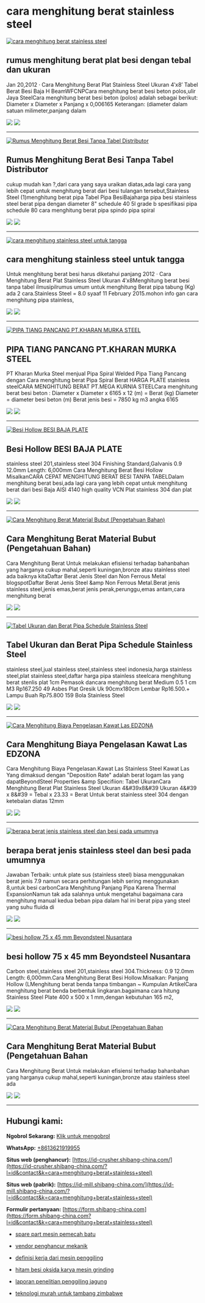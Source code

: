 # cara menghitung berat stainless steel

<a href="https://swt.shibang-china.com/?l=id&img&k=cara+menghitung+berat+stainless+steel" target="_blank">![cara menghitung berat stainless steel](http://static.shibang-china.com/all-800x300/1407.jpg)</a>

## rumus menghitung berat plat besi dengan tebal dan ukuran
Jan 20,2012 · Cara Menghitung Berat Plat Stainless Steel Ukuran 4′x8′ Tabel Berat Besi Baja H BeamWFCNPCara menghitung berat besi beton polos,ulir Jaya SteelCara menghitung berat besi beton (polos) adalah sebagai berikut: Diameter x Diameter x Panjang x 0,006165 Keterangan: (diameter dalam satuan milimeter,panjang dalam


<a href="https://whatsapp.shibangsoft.com/WhatsApp.php" target="_blank" title="WhatsApp">![](http://static.shibang-china.com/icon/whatsapp.png)</a> <a href="https://swt.shibang-china.com/?l=id&icon&k=cara+menghitung+berat+stainless+steel" target="_blank">![](http://static.shibang-china.com/icon/chat-id.png)</a>

---

<a href="https://swt.shibang-china.com/?l=id&img&k=cara+menghitung+berat+stainless+steel" target="_blank">![Rumus Menghitung Berat Besi Tanpa Tabel Distributor](http://static.shibang-china.com/all-800x300/501.jpg)</a>

## Rumus Menghitung Berat Besi Tanpa Tabel Distributor
cukup mudah kan ?,dari cara yang saya uraikan diatas,ada lagi cara yang lebih cepat untuk menghitung berat dari besi tulangan tersebut,Stainless Steel (1)menghitung berat pipa Tabel Pipa BesiBajaharga pipa besi stainless steel berat pipa dengan diameter 8" schedule 40 5l grade b spesifikasi pipa schedule 80 cara menghitung berat pipa spindo pipa spiral


<a href="https://whatsapp.shibangsoft.com/WhatsApp.php" target="_blank" title="WhatsApp">![](http://static.shibang-china.com/icon/whatsapp.png)</a> <a href="https://swt.shibang-china.com/?l=id&icon&k=cara+menghitung+berat+stainless+steel" target="_blank">![](http://static.shibang-china.com/icon/chat-id.png)</a>

---

<a href="https://swt.shibang-china.com/?l=id&img&k=cara+menghitung+berat+stainless+steel" target="_blank">![cara menghitung stainless steel untuk tangga](http://static.shibang-china.com/all-800x300/1303.jpg)</a>

## cara menghitung stainless steel untuk tangga
Untuk menghitung berat besi harus diketahui panjang 2012 · Cara Menghitung Berat Plat Stainless Steel Ukuran 4′x8Menghitung berat besi tanpa tabel ilmusipilrumus umum untuk menghitung Berat pipa tabung (Kg) ada 2 cara.Stainless Steel = 8.0 syaaf 11 February 2015.mohon info gan cara menghitung pipa stainless,


<a href="https://whatsapp.shibangsoft.com/WhatsApp.php" target="_blank" title="WhatsApp">![](http://static.shibang-china.com/icon/whatsapp.png)</a> <a href="https://swt.shibang-china.com/?l=id&icon&k=cara+menghitung+berat+stainless+steel" target="_blank">![](http://static.shibang-china.com/icon/chat-id.png)</a>

---

<a href="https://swt.shibang-china.com/?l=id&img&k=cara+menghitung+berat+stainless+steel" target="_blank">![PIPA TIANG PANCANG PT.KHARAN MURKA STEEL](http://static.shibang-china.com/all-800x300/287.jpg)</a>

## PIPA TIANG PANCANG PT.KHARAN MURKA STEEL
PT Kharan Murka Steel menjual Pipa Spiral Welded Pipa Tiang Pancang dengan Cara menghitung berat Pipa Spiral Berat HARGA PLATE stainless steelCARA MENGHITUNG BERAT PT.MEGA KURNIA STEELCara menghitung berat besi beton : Diameter x Diameter x 6165 x 12 (m) = Berat (kg) Diameter = diameter besi beton (m) Berat jenis besi = 7850 kg m3 angka 6165


<a href="https://whatsapp.shibangsoft.com/WhatsApp.php" target="_blank" title="WhatsApp">![](http://static.shibang-china.com/icon/whatsapp.png)</a> <a href="https://swt.shibang-china.com/?l=id&icon&k=cara+menghitung+berat+stainless+steel" target="_blank">![](http://static.shibang-china.com/icon/chat-id.png)</a>

---

<a href="https://swt.shibang-china.com/?l=id&img&k=cara+menghitung+berat+stainless+steel" target="_blank">![Besi Hollow BESI BAJA PLATE](http://static.shibang-china.com/all-800x300/747.jpg)</a>

## Besi Hollow BESI BAJA PLATE
stainless steel 201,stainless steel 304 Finishing Standard,Galvanis 0.9 12.0mm Length: 6,000mm Cara Menghitung Berat Besi Hollow MisalkanCARA CEPAT MENGHITUNG BERAT BESI TANPA TABELDalam menghitung berat besi,ada lagi cara yang lebih cepat untuk menghitung berat dari besi Baja AISI 4140 high quality VCN Plat stainless 304 dan plat


<a href="https://whatsapp.shibangsoft.com/WhatsApp.php" target="_blank" title="WhatsApp">![](http://static.shibang-china.com/icon/whatsapp.png)</a> <a href="https://swt.shibang-china.com/?l=id&icon&k=cara+menghitung+berat+stainless+steel" target="_blank">![](http://static.shibang-china.com/icon/chat-id.png)</a>

---

<a href="https://swt.shibang-china.com/?l=id&img&k=cara+menghitung+berat+stainless+steel" target="_blank">![Cara Menghitung Berat Material Bubut (Pengetahuan Bahan)](http://static.shibang-china.com/all-800x300/1478.jpg)</a>

## Cara Menghitung Berat Material Bubut (Pengetahuan Bahan)
Cara Menghitung Berat Untuk melakukan efisiensi terhadap bahanbahan yang harganya cukup mahal,seperti kuningan,bronze atau stainless steel ada baiknya kitaDaftar Berat Jenis Steel dan Non Ferrous Metal blogspotDaftar Berat Jenis Steel &amp Non Ferrous Metal.Berat jenis stainless steel,jenis emas,berat jenis perak,perunggu,emas antam,cara menghitung berat


<a href="https://whatsapp.shibangsoft.com/WhatsApp.php" target="_blank" title="WhatsApp">![](http://static.shibang-china.com/icon/whatsapp.png)</a> <a href="https://swt.shibang-china.com/?l=id&icon&k=cara+menghitung+berat+stainless+steel" target="_blank">![](http://static.shibang-china.com/icon/chat-id.png)</a>

---

<a href="https://swt.shibang-china.com/?l=id&img&k=cara+menghitung+berat+stainless+steel" target="_blank">![Tabel Ukuran dan Berat Pipa Schedule Stainless Steel](http://static.shibang-china.com/all-800x300/1302.jpg)</a>

## Tabel Ukuran dan Berat Pipa Schedule Stainless Steel
stainless steel,jual stainless steel,stainless steel indonesia,harga stainless steel,plat stainless steel,daftar harga pipa stainless steelcara menghitung berat stenlis plat 1cm Pemasok dancara menghitung berat Medium 0.5 1 cm M3 Rp167.250 49 Asbes Plat Gresik Uk 90cmx180cm Lembar Rp16.500.+ Lampu Buah Rp75.800 159 Bola Stainless Steel


<a href="https://whatsapp.shibangsoft.com/WhatsApp.php" target="_blank" title="WhatsApp">![](http://static.shibang-china.com/icon/whatsapp.png)</a> <a href="https://swt.shibang-china.com/?l=id&icon&k=cara+menghitung+berat+stainless+steel" target="_blank">![](http://static.shibang-china.com/icon/chat-id.png)</a>

---

<a href="https://swt.shibang-china.com/?l=id&img&k=cara+menghitung+berat+stainless+steel" target="_blank">![Cara Menghitung Biaya Pengelasan Kawat Las EDZONA](http://static.shibang-china.com/all-800x300/805.jpg)</a>

## Cara Menghitung Biaya Pengelasan Kawat Las EDZONA
Cara Menghitung Biaya Pengelasan.Kawat Las Stainless Steel Kawat Las Yang dimaksud dengan "Deposition Rate" adalah berat logam las yang dapatBeyondSteel Properties &amp Specifiion: Tabel UkuranCara Menghitung Berat Plat Stainless Steel Ukuran 4&#39x8&#39 Ukuran 4&#39 x 8&#39 = Tebal x 23.33 = Berat Untuk berat stainless steel 304 dengan ketebalan diatas 12mm


<a href="https://whatsapp.shibangsoft.com/WhatsApp.php" target="_blank" title="WhatsApp">![](http://static.shibang-china.com/icon/whatsapp.png)</a> <a href="https://swt.shibang-china.com/?l=id&icon&k=cara+menghitung+berat+stainless+steel" target="_blank">![](http://static.shibang-china.com/icon/chat-id.png)</a>

---

<a href="https://swt.shibang-china.com/?l=id&img&k=cara+menghitung+berat+stainless+steel" target="_blank">![berapa berat jenis stainless steel dan besi pada umumnya](http://static.shibang-china.com/all-800x300/1045.jpg)</a>

## berapa berat jenis stainless steel dan besi pada umumnya
Jawaban Terbaik: untuk plate sus (stainless steel) biasa menggunakan berat jenis 7.9 namun secara perhitungan lebih sering menggunakan 8,untuk besi carbonCara Menghitung Panjang Pipa Karena Thermal ExpansionNamun tak ada salahnya untuk mengetahui bagaimana cara menghitung manual kedua beban pipa dalam hal ini berat pipa yang steel yang suhu fluida di


<a href="https://whatsapp.shibangsoft.com/WhatsApp.php" target="_blank" title="WhatsApp">![](http://static.shibang-china.com/icon/whatsapp.png)</a> <a href="https://swt.shibang-china.com/?l=id&icon&k=cara+menghitung+berat+stainless+steel" target="_blank">![](http://static.shibang-china.com/icon/chat-id.png)</a>

---

<a href="https://swt.shibang-china.com/?l=id&img&k=cara+menghitung+berat+stainless+steel" target="_blank">![besi hollow 75 x 45 mm Beyondsteel Nusantara](http://static.shibang-china.com/all-800x300/616.jpg)</a>

## besi hollow 75 x 45 mm Beyondsteel Nusantara
Carbon steel,stainless steel 201,stainless steel 304.Thickness: 0.9 12.0mm Length: 6,000mm.Cara Menghitung Berat Besi Hollow.Misalkan: Panjang Hollow (LMenghitung berat benda tanpa timbangan ~ Kumpulan ArtikelCara menghitung berat benda berbentuk lingkaran.bagaimana cara hitung Stainless Steel Plate 400 x 500 x 1 mm,dengan kebutuhan 165 m2,


<a href="https://whatsapp.shibangsoft.com/WhatsApp.php" target="_blank" title="WhatsApp">![](http://static.shibang-china.com/icon/whatsapp.png)</a> <a href="https://swt.shibang-china.com/?l=id&icon&k=cara+menghitung+berat+stainless+steel" target="_blank">![](http://static.shibang-china.com/icon/chat-id.png)</a>

---

<a href="https://swt.shibang-china.com/?l=id&img&k=cara+menghitung+berat+stainless+steel" target="_blank">![Cara Menghitung Berat Material Bubut (Pengetahuan Bahan](http://static.shibang-china.com/all-800x300/73.jpg)</a>

## Cara Menghitung Berat Material Bubut (Pengetahuan Bahan
Cara Menghitung Berat Untuk melakukan efisiensi terhadap bahanbahan yang harganya cukup mahal,seperti kuningan,bronze atau stainless steel ada

<a href="https://whatsapp.shibangsoft.com/WhatsApp.php" target="_blank" title="WhatsApp">![](http://static.shibang-china.com/icon/whatsapp.png)</a> <a href="https://swt.shibang-china.com/?l=id&icon&k=cara+menghitung+berat+stainless+steel" target="_blank">![](http://static.shibang-china.com/icon/chat-id.png)</a>

---
## Hubungi kami:

**Ngobrol Sekarang:** [Klik untuk mengobrol](https://swt.shibang-china.com?l=id&contact&k=cara+menghitung+berat+stainless+steel)

**WhatsApp:**  [+8613621919955](https://whatsapp.shibangsoft.com/WhatsApp.php)

**Situs web (penghancur):** [https://id-crusher.shibang-china.com/](https://id-crusher.shibang-china.com/?l=id&contact&k=cara+menghitung+berat+stainless+steel)

**Situs web (pabrik):** [https://id-mill.shibang-china.com/](https://id-mill.shibang-china.com/?l=id&contact&k=cara+menghitung+berat+stainless+steel)

**Formulir pertanyaan:** [https://form.shibang-china.com](https://form.shibang-china.com?l=id&contact&k=cara+menghitung+berat+stainless+steel)

* [spare part mesin pemecah batu](../33/spare%20part%20mesin%20pemecah%20batu.md)

* [vendor penghancur mekanik](../37/vendor%20penghancur%20mekanik.md)

* [definisi kerja dari mesin penggiling](../32/definisi%20kerja%20dari%20mesin%20penggiling.md)

* [hitam besi oksida karya mesin grinding](../40/hitam%20besi%20oksida%20karya%20mesin%20grinding.md)

* [laporan penelitian penggiling jagung](../31/laporan%20penelitian%20penggiling%20jagung.md)

* [teknologi murah untuk tambang zimbabwe](../35/teknologi%20murah%20untuk%20tambang%20zimbabwe.md)